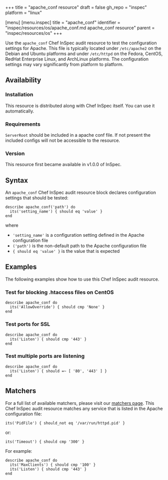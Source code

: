 +++
title = "apache_conf resource"
draft = false
gh_repo = "inspec"
platform = "linux"

[menu]
  [menu.inspec]
    title = "apache_conf"
    identifier = "inspec/resources/os/apache_conf.md apache_conf resource"
    parent = "inspec/resources/os"
+++

Use the `apache_conf` Chef InSpec audit resource to test the configuration settings for Apache. This file is typically located under `/etc/apache2` on the Debian and Ubuntu platforms and under `/etc/httpd` on the Fedora, CentOS, RedHat Enterprise Linux, and ArchLinux platforms. The configuration settings may vary significantly from platform to platform.

## Availability

### Installation

This resource is distributed along with Chef InSpec itself. You can use it automatically.

### Requirements

`ServerRoot` should be included in a apache conf file. If not present the included configs will not be accessible to the resource.

### Version

This resource first became available in v1.0.0 of InSpec.

## Syntax

An `apache_conf` Chef InSpec audit resource block declares configuration settings that should be tested:

    describe apache_conf('path') do
      its('setting_name') { should eq 'value' }
    end

where

- `'setting_name'` is a configuration setting defined in the Apache configuration file
- `('path')` is the non-default path to the Apache configuration file
- `{ should eq 'value' }` is the value that is expected

## Examples

The following examples show how to use this Chef InSpec audit resource.

### Test for blocking .htaccess files on CentOS

    describe apache_conf do
      its('AllowOverride') { should cmp 'None' }
    end

### Test ports for SSL

    describe apache_conf do
      its('Listen') { should cmp '443' }
    end

### Test multiple ports are listening

    describe apache_conf do
      its('Listen') { should =~ [ '80', '443' ] }
    end

## Matchers

For a full list of available matchers, please visit our [matchers page](/inspec/matchers/).
This Chef InSpec audit resource matches any service that is listed in the Apache configuration file:

    its('PidFile') { should_not eq '/var/run/httpd.pid' }

or:

    its('Timeout') { should cmp '300' }

For example:

    describe apache_conf do
      its('MaxClients') { should cmp '100' }
      its('Listen') { should cmp '443' }
    end

